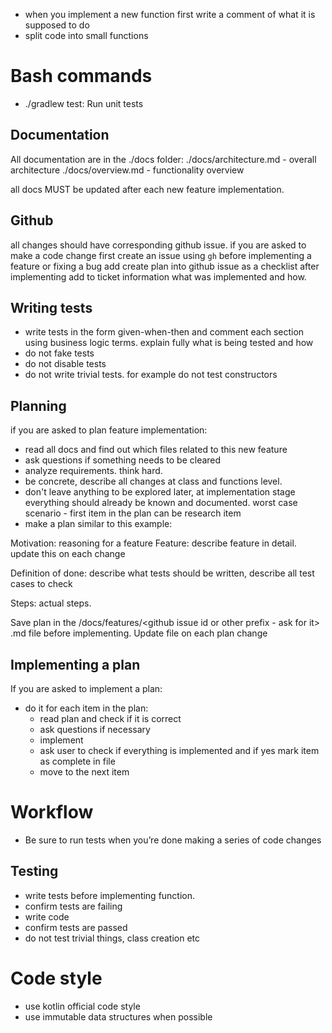 - when you implement a new function first write a comment of what it is supposed to do
- split code into small functions

# Bash commands

- ./gradlew test: Run unit tests

## Documentation

All documentation are in the ./docs folder:
./docs/architecture.md - overall architecture
./docs/overview.md - functionality overview

all docs MUST be updated after each new feature implementation.

## Github

all changes should have corresponding github issue. if you are asked to make a code change first create an issue using `gh`
before implementing a feature or fixing a bug add create plan into github issue as a checklist
after implementing add to ticket information what was implemented and how.  

## Writing tests

- write tests in the form given-when-then and comment each section using business logic terms. explain fully what is
  being tested and how
- do not fake tests
- do not disable tests
- do not write trivial tests. for example do not test constructors

## Planning

if you are asked to plan feature implementation:

- read all docs and find out which files related to this new feature
- ask questions if something needs to be cleared
- analyze requirements. think hard.
- be concrete, describe all changes at class and functions level.
- don't leave anything to be explored later, at implementation stage everything should already be known and documented.
  worst case scenario - first item in the plan can be research item
- make a plan similar to this example:

Motivation: reasoning for a feature
Feature: describe feature in detail. update this on each change

Definition of done: describe what tests should be written, describe all test cases to check

Steps: actual steps.

Save plan in the /docs/features/<github issue id or other prefix - ask for it> <feature name>.md file before
implementing.
Update file on each plan change

## Implementing a plan

If you are asked to implement a plan:

- do it for each item in the plan:
    - read plan and check if it is correct
    - ask questions if necessary
    - implement
    - ask user to check if everything is implemented and if yes mark item as complete in file
    - move to the next item

# Workflow

- Be sure to run tests when you’re done making a series of code changes

## Testing

- write tests before implementing function.
- confirm tests are failing
- write code
- confirm tests are passed
- do not test trivial things, class creation etc

# Code style

- use kotlin official code style
- use immutable data structures when possible 
